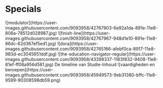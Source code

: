 # Specials <Badge text="todo" type="warn" vertical="middle" />

<Todo name="modulator" />
![modulator](https://user-images.githubusercontent.com/9093958/42767903-6e92a1da-891e-11e8-806a-78512d028987.jpg)

<Todo name="finish-line" />
![finish-line](https://user-images.githubusercontent.com/9093958/42767967-948d1e10-891e-11e8-86dc-62d367ef5ed1.jpg)

<Todo name="dora" />
![dora](https://user-images.githubusercontent.com/9093958/42765166-afebf0ca-8917-11e8-983d-ec3045651ddf.jpg)

<Todo name="the-education-navigator-regular" />
![the-education-navigator-regular](https://user-images.githubusercontent.com/9093958/43398337-1183f832-9408-11e8-81ef-ff08a956d581.jpg)

<Todo name="timeline" />
De timeline van Studie-Inhoud

<Todo name="vaardigheden en beroepen" />
![vaardigheden en beroepen](https://user-images.githubusercontent.com/9093958/45949573-9eb31380-bffc-11e8-9599-90308598db59.png)

